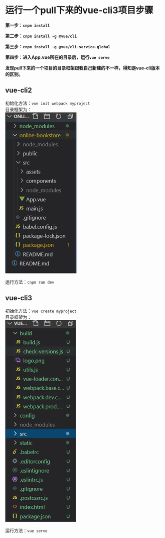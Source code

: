 # 运行一个pull下来的vue-cli3项目步骤  

**第一步：`cnpm install`** 

**第二步：`cnpm install -g @vue/cli`**  

**第三步：`cnpm install -g @vue/cli-service-global`**  

**第四步：进入App.vue所在的目录后，运行`vue serve`**  
  
  

**发现pull下来的一个项目的目录框架跟我自己新建的不一样，得知是vue-cli版本的区别。**  

## vue-cli2  
初始化方法：`vue init webpack myproject`  
目录框架为：  
![vue/cli3目录框架](/pictures/notes/vue-cli3目录框架.jpg)  

运行方法：`cnpm run dev`  

## vue-cli3  
初始化方法：`vue create myproject`  
目录框架为：  
![vue-cli2目录框架](/pictures/notes/vue-cli2目录框架.jpg)  

运行方法：`vue serve`  



